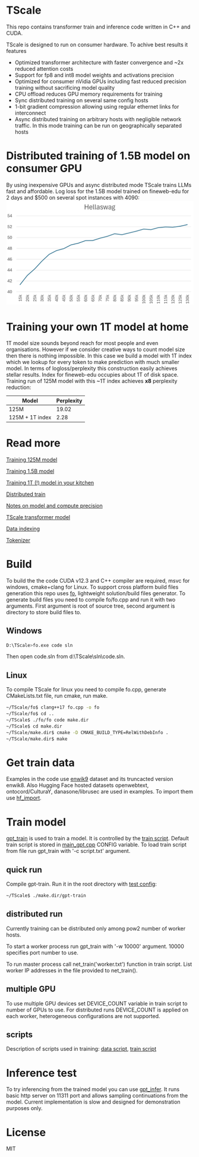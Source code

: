 ﻿
# TScale

This repo contains transformer train and inference code written in C++ and CUDA.

TScale is designed to run on consumer hardware. To achive best results it features
- Optimized transformer architecture with faster convergence and ~2x reduced attention costs
- Support for fp8 and int8 model weights and activations precision
- Optimized for consumer nVidia GPUs including fast reduced precision training without sacrificing model quality
- CPU offload reduces GPU memory requirements for training
- Sync distributed training on several same config hosts
- 1-bit gradient compression allowing using regular ethernet links for interconnect
- Async distributed training on arbitrary hosts with negligible network traffic. In this mode training can be run on geographically separated hosts

# Distributed training of 1.5B model on consumer GPU

By using inexpensive GPUs and async distributed mode TScale trains LLMs fast and affordable. Log loss for the 1.5B model trained on fineweb-edu for 2 days and $500 on several spot instances with 4090:
![Nice train loss graph](/img/fed_hellaswag.png)

# Training your own 1T model at home

1T model size sounds beyond reach for most people and even organisations. However if we consider creative ways to count model size then there is nothing impossible. In this case we build a model with 1T index which we lookup for every token to make prediction with much smaller model. In terms of logloss/perplexity this construction easily achieves stellar results. Index for fineweb-edu occupies about 1T of disk space. Training run of 125M model with this ~1T index achieves **x8** perplexity reduction:

|Model|Perplexity|
|-----|-|
|125M |19.02|
|125M + 1T index|2.28|

# Read more

[Training 125M model](doc/125M_model.md)

[Training 1.5B model](doc/1.5B_model.md)

[Training 1T (!) model in your kitchen](doc/1T_model.md)

[Distributed train](doc/fed.md)

[Notes on model and compute precision](doc/precision.md)

[TScale transformer model](doc/model.md)

[Data indexing](doc/lm_search.md)

[Tokenizer](doc/tokenizer.md)

# Build

To build the the code CUDA v12.3 and C++ compiler are required, msvc for windows,  cmake+clang for Linux. To support cross platform build files generation this repo uses [fo](doc/fo.md), lightweight solution/build files generator. To generate build files you need to compile fo/fo.cpp and run it with two arguments. First argument is root of source tree, second argument is directory to store build files to.

## Windows

```bash
D:\TScale>fo.exe code sln
```

Then open code.sln from d:\TScale\sln\code.sln.

## Linux

To compile TScale for linux you need to compile fo.cpp, generate CMakeLists.txt file, run cmake, run make.

```bash
~/TScale/fo$ clang++17 fo.cpp -o fo
~/TScale/fo$ cd ..
~/TScale$ ./fo/fo code make.dir
~/TScale$ cd make.dir
~/TScale/make.dir$ cmake -D CMAKE_BUILD_TYPE=RelWithDebInfo .
~/TScale/make.dir$ make
```

# Get train data

Examples in the code use [enwik9](https://mattmahoney.net/dc/textdata.html) dataset and its truncacted version enwik8. Also Hugging Face hosted datasets openwebtext, ontocord/CulturaY, danasone/librusec are used in examples. To import them use [hf_import](/hf_import/import.py).

# Train model

[gpt_train](/code/gpt/train) is used to train a model. It is controlled by the [train script](/doc/train_script.md). Default train script is stored in [main_gpt.cpp](/code/gpt/train/main_gpt.cpp) CONFIG variable. To load train script from file run gpt_train with '-c script.txt' argument. 

## quick run

Compile gpt-train. Run it in the root directory with [test config](/test.cfg):

```bash
~/TScale$ ./make.dir/gpt-train
```
 
## distributed run

Currently training can be distributed only among pow2 number of worker hosts. 

To start a worker process run gpt_train with '-w 10000' argument. 10000 specifies port number to use.

To run master process call net_train('worker.txt') function in train script. List worker IP addresses in the file provided to net_train().

## multiple GPU

To use multiple GPU devices set DEVICE_COUNT variable in train script to number of GPUs to use. For distributed runs DEVICE_COUNT is applied on each worker, heterogeneous configurations are not supported.

## scripts

Description of scripts used in training: [data script](doc/data_script.md), [train script](doc/train_script.md)


# Inference test

To try inferencing from the trained model you can use [gpt_infer](/code/gpt/infer). It runs basic http server on 11311 port and allows sampling continuations from the model. Current implementation is slow and designed for demonstration purposes only.

# License

MIT

